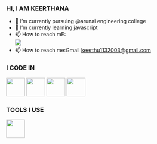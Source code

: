 ###  HI, I AM KEERTHANA
- 🔭 I’m currently pursuing @arunai engineering college
- 🌱 I’m currently learning javascript
- 📫 How to reach mE:<br> [<img src="https://img.shields.io/badge/LinkedIn-0077B5?style=for-the-badge&logo=linkedin&logoColor=white" />](https://www.linkedin.com/in/keerthana-panjatcharam-a9b309211/)
- 📫 How to reach me:Gmail keerthu1132003@gmail.com

### I CODE IN
   
 
   <img height="50" width="50" src="https://img.icons8.com/color/48/000000/html-5.png" />
    <img height="50" width="50" src="https://img.icons8.com/color/48/000000/python.png" />
   <img height="50" width="50" src="https://img.icons8.com/color/48/000000/css3.png" />
   <img height="50" width="50" src="https://img.icons8.com/color/48/000000/bootstrap.png" />
   
 
    
 ### TOOLS I USE
<img height="50" width="50" src="https://img.icons8.com/color/48/000000/visual-studio-code-2019.png"/> 
   
